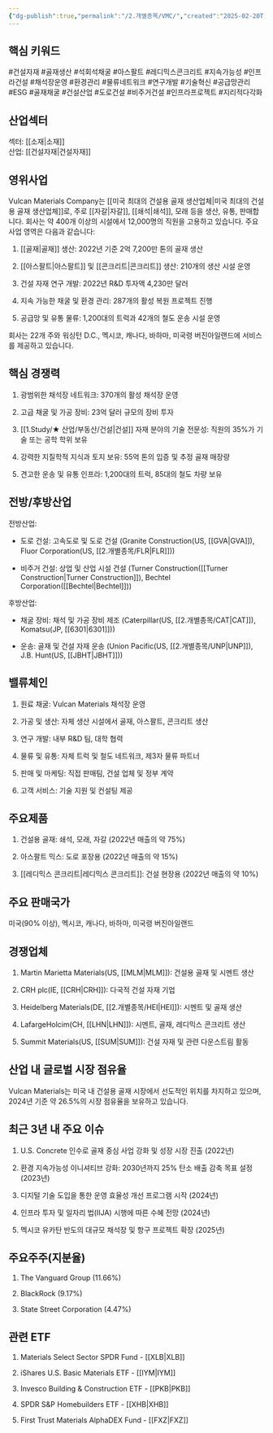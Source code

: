 ```yaml
---
{"dg-publish":true,"permalink":"/2.개별종목/VMC/","created":"2025-02-20T10:40:04.317+09:00","updated":"2025-07-29T21:37:05.354+09:00"}
---
```


## 핵심 키워드

#건설자재 #골재생산 #석회석채굴 #아스팔트 #레디믹스콘크리트 #지속가능성 #인프라건설 #채석장운영 #환경관리 #물류네트워크 #연구개발 #기술혁신 #공급망관리 #ESG #골재채굴 #건설산업 #도로건설 #비주거건설 #인프라프로젝트 #지리적다각화

## 산업섹터

섹터: [[소재\|소재]]  
산업: [[건설자재\|건설자재]]

## 영위사업

Vulcan Materials Company는 [[미국 최대의 건설용 골재 생산업체\|미국 최대의 건설용 골재 생산업체]]로, 주로 [[자갈\|자갈]], [[쇄석\|쇄석]], 모래 등을 생산, 유통, 판매합니다. 회사는 약 400개 이상의 시설에서 12,000명의 직원을 고용하고 있습니다. 주요 사업 영역은 다음과 같습니다:

1. [[골재\|골재]] 생산: 2022년 기준 2억 7,200만 톤의 골재 생산
    
2. [[아스팔트\|아스팔트]] 및 [[콘크리트\|콘크리트]] 생산: 210개의 생산 시설 운영
    
3. 건설 자재 연구 개발: 2022년 R&D 투자액 4,230만 달러
    
4. 지속 가능한 채굴 및 환경 관리: 287개의 활성 복원 프로젝트 진행
    
5. 공급망 및 유통 물류: 1,200대의 트럭과 42개의 철도 운송 시설 운영
    

회사는 22개 주와 워싱턴 D.C., 멕시코, 캐나다, 바하마, 미국령 버진아일랜드에 서비스를 제공하고 있습니다.

## 핵심 경쟁력

1. 광범위한 채석장 네트워크: 370개의 활성 채석장 운영
    
2. 고급 채굴 및 가공 장비: 23억 달러 규모의 장비 투자
    
3. [[1.Study/★ 산업/부동산/건설\|건설]] 자재 분야의 기술 전문성: 직원의 35%가 기술 또는 공학 학위 보유
    
4. 강력한 지질학적 지식과 토지 보유: 55억 톤의 입증 및 추정 골재 매장량
    
5. 견고한 운송 및 유통 인프라: 1,200대의 트럭, 85대의 철도 차량 보유
    

## 전방/후방산업

전방산업:

- 도로 건설: 고속도로 및 도로 건설 (Granite Construction(US, [[GVA\|GVA]]), Fluor Corporation(US, [[2.개별종목/FLR\|FLR]]))
    
- 비주거 건설: 상업 및 산업 시설 건설 (Turner Construction([[Turner Construction\|Turner Construction]]), Bechtel Corporation([[Bechtel\|Bechtel]]))
    

후방산업:

- 채굴 장비: 채석 및 가공 장비 제조 (Caterpillar(US, [[2.개별종목/CAT\|CAT]]), Komatsu(JP, [[6301\|6301]]))
    
- 운송: 골재 및 건설 자재 운송 (Union Pacific(US, [[2.개별종목/UNP\|UNP]]), J.B. Hunt(US, [[JBHT\|JBHT]]))
    

## 밸류체인

1. 원료 채굴: Vulcan Materials 채석장 운영
    
2. 가공 및 생산: 자체 생산 시설에서 골재, 아스팔트, 콘크리트 생산
    
3. 연구 개발: 내부 R&D 팀, 대학 협력
    
4. 물류 및 유통: 자체 트럭 및 철도 네트워크, 제3자 물류 파트너
    
5. 판매 및 마케팅: 직접 판매팀, 건설 업체 및 정부 계약
    
6. 고객 서비스: 기술 지원 및 컨설팅 제공
    

## 주요제품

1. 건설용 골재: 쇄석, 모래, 자갈 (2022년 매출의 약 75%)
    
2. 아스팔트 믹스: 도로 포장용 (2022년 매출의 약 15%)
    
3. [[레디믹스 콘크리트\|레디믹스 콘크리트]]: 건설 현장용 (2022년 매출의 약 10%)
    

## 주요 판매국가

미국(90% 이상), 멕시코, 캐나다, 바하마, 미국령 버진아일랜드

## 경쟁업체

1. Martin Marietta Materials(US, [[MLM\|MLM]]): 건설용 골재 및 시멘트 생산
    
2. CRH plc(IE, [[CRH\|CRH]]): 다국적 건설 자재 기업
    
3. Heidelberg Materials(DE, [[2.개별종목/HEI\|HEI]]): 시멘트 및 골재 생산
    
4. LafargeHolcim(CH, [[LHN\|LHN]]): 시멘트, 골재, 레디믹스 콘크리트 생산
    
5. Summit Materials(US, [[SUM\|SUM]]): 건설 자재 및 관련 다운스트림 활동
    

## 산업 내 글로벌 시장 점유율

Vulcan Materials는 미국 내 건설용 골재 시장에서 선도적인 위치를 차지하고 있으며, 2024년 기준 약 26.5%의 시장 점유율을 보유하고 있습니다.

## 최근 3년 내 주요 이슈

1. U.S. Concrete 인수로 골재 중심 사업 강화 및 성장 시장 진출 (2022년)
    
2. 환경 지속가능성 이니셔티브 강화: 2030년까지 25% 탄소 배출 감축 목표 설정 (2023년)
    
3. 디지털 기술 도입을 통한 운영 효율성 개선 프로그램 시작 (2024년)
    
4. 인프라 투자 및 일자리 법(IIJA) 시행에 따른 수혜 전망 (2024년)
    
5. 멕시코 유카탄 반도의 대규모 채석장 및 항구 프로젝트 확장 (2025년)
    

## 주요주주(지분율)

1. The Vanguard Group (11.66%)
    
2. BlackRock (9.17%)
    
3. State Street Corporation (4.47%)
    

## 관련 ETF

1. Materials Select Sector SPDR Fund - [[XLB\|XLB]]
    
2. iShares U.S. Basic Materials ETF - [[IYM\|IYM]]
    
3. Invesco Building & Construction ETF - [[PKB\|PKB]]
    
4. SPDR S&P Homebuilders ETF - [[XHB\|XHB]]
    
5. First Trust Materials AlphaDEX Fund - [[FXZ\|FXZ]]